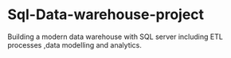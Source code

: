 # Sql-Data-warehouse-project
Building a modern data warehouse with SQL server including ETL processes ,data modelling and analytics.
